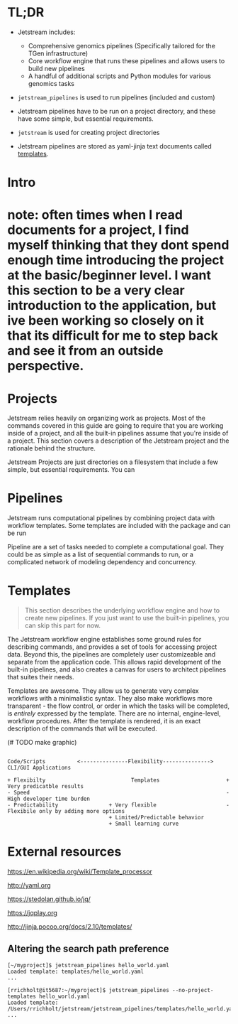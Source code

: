 # TL;DR

- Jetstream includes:
	- Comprehensive genomics pipelines (Specifically tailored for the TGen infrastructure)
	- Core workflow engine that runs these pipelines and allows users to build new pipelines
	- A handful of additional scripts and Python modules for various genomics tasks

- `jetstream_pipelines` is used to run pipelines (included and custom)

- Jetstream pipelines have to be run on a project directory, and these have some simple, but essential requirements.

- `jetstream` is used for creating project directories

- Jetstream pipelines are stored as yaml-jinja text documents called [templates](templates).


# Intro

# note: often times when I read documents for a project, I find myself thinking that they dont spend enough time introducing the project at the basic/beginner level. I want this section to be a very clear introduction to the application, but ive been working so closely on it that its difficult for me to step back and see it from an outside perspective.


# Projects

Jetstream relies heavily on organizing work as projects. Most of the commands covered in this guide are going to require that you are working inside of a project, and all the built-in pipelines assume that you're inside of a project. This section covers a description of the Jetstream project and the rationale behind the structure. 

Jetstream Projects are just directories on a filesystem that include a few simple, but essential requirements. You can 


# Pipelines

Jetstream runs computational pipelines by combining project data with workflow templates. Some templates are included with the package and can be run 

Pipeline are a set of tasks needed to complete a computational goal. They could be as simple as a list of sequential commands to run, or a complicated network of modeling dependency and concurrency. 


# Templates

> This section describes the underlying workflow engine and how to create new pipelines. If you just want to use the built-in pipelines, you can skip this part for now.

The Jetstream workflow engine establishes some ground rules for describing commands, and provides a set of tools for accessing project data. Beyond this, the pipelines are completely user customizeable and separate from the application code. This allows rapid development of the built-in pipelines, and also creates a canvas for users to architect pipelines that suites their needs. 

Templates are awesome. They allow us to generate very complex workflows with a minimalistic syntax. They also make workflows more transparent - the flow control, or order in which the tasks will be completed, is _entirely_ expressed by the template. There are no internal, engine-level, workflow procedures. After the template is rendered, it is an exact description of the commands that will be executed. 

(# TODO make graphic)
```

Code/Scripts          <---------------Flexibility--------------->       CLI/GUI Applications
 
+ Flexibilty                           Templates                     + Very predicatble results
- Speed                                                              - High developer time burden
- Predictability                + Very flexible                      - Flexibile only by adding more options
                                + Limited/Predictable behavior       
                                + Small learning curve            

 ```


# External resources

https://en.wikipedia.org/wiki/Template_processor

http://yaml.org

https://stedolan.github.io/jq/

https://jqplay.org

http://jinja.pocoo.org/docs/2.10/templates/


## Altering the search path preference

```
[~/myproject]$ jetstream_pipelines hello_world.yaml
Loaded template: templates/hello_world.yaml
...
```

```
[rrichholt@it5687:~/myproject]$ jetstream_pipelines --no-project-templates hello_world.yaml
Loaded template: /Users/rrichholt/jetstream/jetstream_pipelines/templates/hello_world.yaml
...
```

